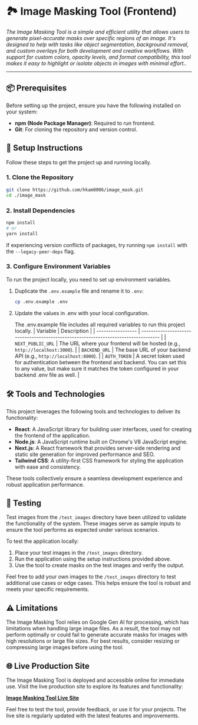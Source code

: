 # 🏞️ Image Masking Tool (Frontend)

_The Image Masking Tool is a simple and efficient utility that allows users to generate pixel-accurate masks over specific regions of an image. It's designed to help with tasks like object segmentation, background removal, and custom overlays for both development and creative workflows. With support for custom colors, opacity levels, and format compatibility, this tool makes it easy to highlight or isolate objects in images with minimal effort.._

---

## 📦 Prerequisites

Before setting up the project, ensure you have the following installed on your system:

- **npm (Node Package Manager)**: Required to run frontend.
- **Git**: For cloning the repository and version control.


## 🚀 Setup Instructions

Follow these steps to get the project up and running locally.

### 1. Clone the Repository

```bash
git clone https://github.com/hkam0006/image_mask.git
cd ./image_mask
```

### 2. Install Dependencies

```bash
npm install
# or
yarn install
```

If experiencing version conflicts of packages, try running `npm install` with the `--legacy-peer-deps` flag.

### 3. Configure Environment Variables

To run the project locally, you need to set up environment variables.

1. Duplicate the `.env.example` file and rename it to `.env`:
   ```bash
   cp .env.example .env
   ```
2. Update the values in .env with your local configuration.

    The .env.example file includes all required variables to run this project locally.
    | Variable          | Description                                                                        |
    | ----------------- | ---------------------------------------------------------------------------------- |
    | `NEXT_PUBLIC_URL` | The URL where your frontend will be hosted (e.g., `http://localhost:3000`). |
    | `BACKEND_URL`     | The base URL of your backend API (e.g., `http://localhost:8000`).              |
    | `AUTH_TOKEN`      | A secret token used for authentication between the frontend and backend. You can set this to any value, but make sure it matches the token configured in your backend .env file as well.             |

## 🛠️ Tools and Technologies

This project leverages the following tools and technologies to deliver its functionality:

- **React**: A JavaScript library for building user interfaces, used for creating the frontend of the application.
- **Node.js**: A JavaScript runtime built on Chrome's V8 JavaScript engine.
- **Next.js**: A React framework that provides server-side rendering and static site generation for improved performance and SEO.
- **Tailwind CSS**: A utility-first CSS framework for styling the application with ease and consistency.

These tools collectively ensure a seamless development experience and robust application performance.

## 🧪 Testing


Test images from the `/test_images` directory have been utilized to validate the functionality of the system. These images serve as sample inputs to ensure the tool performs as expected under various scenarios. 

To test the application locally:

1. Place your test images in the `/test_images` directory.
2. Run the application using the setup instructions provided above.
3. Use the tool to create masks on the test images and verify the output.

Feel free to add your own images to the `/test_images` directory to test additional use cases or edge cases. This helps ensure the tool is robust and meets your specific requirements.

## ⚠️ Limitations 

The Image Masking Tool relies on Google Gen AI for processing, which has limitations when handling large image files. As a result, the tool may not perform optimally or could fail to generate accurate masks for images with high resolutions or large file sizes. For best results, consider resizing or compressing large images before using the tool.
  
## 🌐 Live Production Site

The Image Masking Tool is deployed and accessible online for immediate use. Visit the live production site to explore its features and functionality:

[**Image Masking Tool Live Site**](https://image-mask.vercel.app)

Feel free to test the tool, provide feedback, or use it for your projects. The live site is regularly updated with the latest features and improvements.
